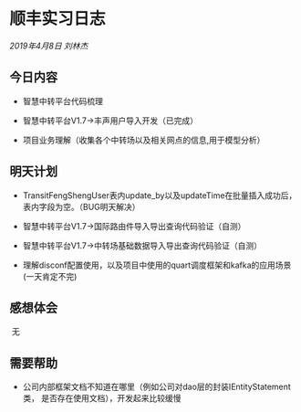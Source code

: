 # 顺丰实习日志

*2019年4月8日 刘林杰*

## 今日内容

- 智慧中转平台代码梳理

- 智慧中转平台V1.7->丰声用户导入开发（已完成）
- 项目业务理解（收集各个中转场以及相关网点的信息,用于模型分析）

## 明天计划

- TransitFengShengUser表内update_by以及updateTime在批量插入成功后，表内字段为空。（BUG明天解决）

- 智慧中转平台V1.7->国际路由件导入导出查询代码验证（自测）
- 智慧中转平台V1.7->中转场基础数据导入导出查询代码验证（自测）
- 理解disconf配置使用，以及项目中使用的quart调度框架和kafka的应用场景(一天肯定不完)



## 感想体会

​	无

## 需要帮助

- 公司内部框架文档不知道在哪里（例如公司对dao层的封装IEntityStatement类， 是否存在使用文档），开发起来比较缓慢

  



